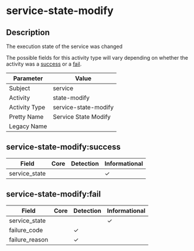 service-state-modify
====================

Description
-----------
The execution state of the service was changed

The possible fields for this activity type will vary depending on whether the activity was a [success](#service-state-modifysuccess) or a [fail](#service-state-modifyfail).

| Parameter     | Value                |
| ------------- | -------------------- |
| Subject       | service              |
| Activity      | state-modify         |
| Activity Type | service-state-modify |
| Pretty Name   | Service State Modify |
| Legacy Name   |                      |

service-state-modify:success
----------------------------

| Field         | Core | Detection | Informational |
| ------------- | ---- | --------- | ------------- |
| service_state |      |           | &#10003;      |

service-state-modify:fail
-------------------------

| Field          | Core | Detection | Informational |
| -------------- | ---- | --------- | ------------- |
| service_state  |      |           | &#10003;      |
| failure_code   |      | &#10003;  |               |
| failure_reason |      | &#10003;  |               |